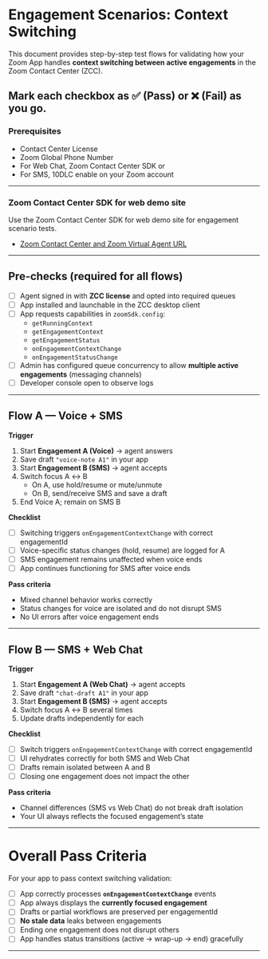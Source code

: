 # Engagement Scenarios: Context Switching

This document provides step-by-step test flows for validating how your Zoom App handles **context switching between active engagements** in the Zoom Contact Center (ZCC).  

Mark each checkbox as ✅ (Pass) or ❌ (Fail) as you go.
---
### Prerequisites
* Contact Center License
* Zoom Global Phone Number
* For Web Chat, Zoom Contact Center SDK or
* For SMS, 10DLC enable on your Zoom account 
  
---

### Zoom Contact Center SDK for web demo site

Use the Zoom Contact Center SDK for web demo site for engagement scenario tests.

* [Zoom Contact Center and Zoom Virtual Agent URL](https://zcx.dev.public.zoomdemos.com/jams)

---

## Pre-checks (required for all flows)

- [ ] Agent signed in with **ZCC license** and opted into required queues  
- [ ] App installed and launchable in the ZCC desktop client  
- [ ] App requests capabilities in `zoomSdk.config`:
  - `getRunningContext`
  - `getEngagementContext`
  - `getEngagementStatus`
  - `onEngagementContextChange`
  - `onEngagementStatusChange`  
- [ ] Admin has configured queue concurrency to allow **multiple active engagements** (messaging channels)  
- [ ] Developer console open to observe logs  

---

## Flow A — Voice + SMS

**Trigger**

1. Start **Engagement A (Voice)** → agent answers  
2. Save draft `"voice-note A1"` in your app  
3. Start **Engagement B (SMS)** → agent accepts  
4. Switch focus A ↔ B  
   - On A, use hold/resume or mute/unmute  
   - On B, send/receive SMS and save a draft  
5. End Voice A; remain on SMS B  

**Checklist**

- [ ] Switching triggers `onEngagementContextChange` with correct engagementId  
- [ ] Voice-specific status changes (hold, resume) are logged for A  
- [ ] SMS engagement remains unaffected when voice ends  
- [ ] App continues functioning for SMS after voice ends  

**Pass criteria**

- Mixed channel behavior works correctly  
- Status changes for voice are isolated and do not disrupt SMS  
- No UI errors after voice engagement ends  

---

## Flow B — SMS + Web Chat

**Trigger**

1. Start **Engagement A (Web Chat)** → agent accepts  
2. Save draft `"chat-draft A1"` in your app  
3. Start **Engagement B (SMS)** → agent accepts  
4. Switch focus A ↔ B several times  
5. Update drafts independently for each  

**Checklist**

- [ ] Switch triggers `onEngagementContextChange` with correct engagementId  
- [ ] UI rehydrates correctly for both SMS and Web Chat  
- [ ] Drafts remain isolated between A and B  
- [ ] Closing one engagement does not impact the other  

**Pass criteria**

- Channel differences (SMS vs Web Chat) do not break draft isolation  
- Your UI always reflects the focused engagement’s state  

---

# Overall Pass Criteria

For your app to pass context switching validation:

- [ ] App correctly processes **`onEngagementContextChange`** events  
- [ ] App always displays the **currently focused engagement**  
- [ ] Drafts or partial workflows are preserved per engagementId  
- [ ] **No stale data** leaks between engagements  
- [ ] Ending one engagement does not disrupt others  
- [ ] App handles status transitions (active → wrap-up → end) gracefully  

---
